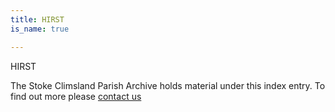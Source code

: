 ```yaml
---
title: HIRST
is_name: true

---
```


HIRST


The Stoke Climsland Parish Archive holds material under this index entry. To find out more please [contact us](/contact/)
